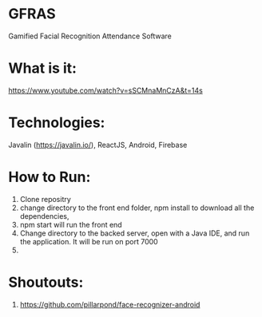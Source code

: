 # GFRAS
Gamified Facial Recognition Attendance Software

# What is it:
https://www.youtube.com/watch?v=sSCMnaMnCzA&t=14s

# Technologies:
Javalin (https://javalin.io/), ReactJS, Android, Firebase

# How to Run:
1) Clone repositry
2) change directory to the front end folder, npm install to download all the dependencies, 
3) npm start will run the front end 
4) Change directory to the backed server, open with a Java IDE, and run the application. It will be run on port 7000
5)

# Shoutouts:
1) https://github.com/pillarpond/face-recognizer-android
